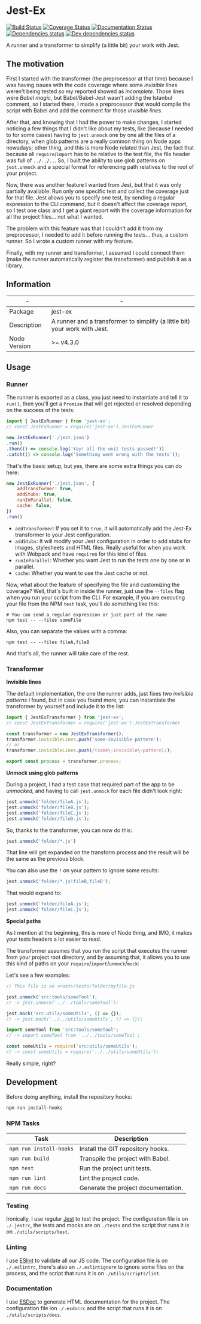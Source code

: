 # Jest-Ex

[![Build Status](https://travis-ci.org/homer0/jest-ex.svg?branch=master)](https://travis-ci.org/homer0/jest-ex) [![Coverage Status](https://coveralls.io/repos/homer0/jest-ex/badge.svg?branch=master&service=github)](https://coveralls.io/github/homer0/jest-ex?branch=master) [![Documentation Status](https://doc.esdoc.org/github.com/homer0/jest-ex/badge.svg)](https://doc.esdoc.org/github.com/homer0/jest-ex/) [![Dependencies status](https://david-dm.org/homer0/jest-ex.svg)](https://david-dm.org/homer0/jest-ex) [![Dev dependencies status](https://david-dm.org/homer0/jest-ex/dev-status.svg)](https://david-dm.org/homer0/jest-ex#info=devDependencies)

A runner and a transformer to simplify (a little bit) your work with Jest.

## The motivation

First I started with the transformer (the preprocessor at that time) because I was having issues with the code coverage where some _invisible lines_ weren't being tested so my reported showed as _incomplete_. Those lines were _Babel magic_, but Babel/Babel-Jest wasn't adding the Istanbul comment, so I started there, I made a preprocessor that would compile the script with Babel and add the comment for those _invisible lines_.

After that, and knowing that I had the power to make changes, I started noticing a few things that I didn't like about my tests, like (because I needed to for some cases) having to `jest.unmock` one by one all the files of a directory, when glob patterns are a really common thing on Node apps nowadays; other thing, and this is more Node related than Jest, the fact that because all `require`/`import` has to be relative to the test file, the file header was full of `../../..`. So, I built the ability to use glob patterns on `jest.unmock` and a special format for referencing path relatives to the root of your project.

Now, there was another feature I wanted from Jest, but that it was only partially available: Run only one specific test and collect the coverage just for that file. Jest allows you to specify one test, by sending a regular expression to the CLI command, but it doesn't affect the coverage report, so I test one class and I get a giant report with the coverage information for all the project files... not what I wanted.

The problem with this feature was that I couldn't add it from my preprocessor, I needed to add it before running the tests... thus, a custom runner. So I wrote a custom runner with my feature.

Finally, with my runner and transformer, I assumed I could connect them (make the runner automatically register the transformer) and publish it as a library.

## Information

| -            | -                                                                  |
|--------------|--------------------------------------------------------------------|
| Package      | jest-ex                                                 |
| Description  | A runner and a transformer to simplify (a little bit) your work with Jest. |
| Node Version | >= v4.3.0                                                          |

## Usage

### Runner

The runner is exported as a class, you just need to instantiate and tell it to `run()`, then you'll get a `Promise` that will get rejected or resolved depending on the success of the tests:

```js
import { JestExRunner } from 'jest-ex';
// const JestExRunner = require('jest-ex').JestExRunner

new JestExRunner('./jest.json')
.run()
.then(() => console.log('Yay! all the unit tests passed!'))
.catch(() => console.log('Something went wrong with the tests'));
```

That's the basic setup, but yes, there are some extra things you can do here:

```js
new JestExRunner('./jest.json', {
    addTransformer: true,
    addStubs: true,
    runInParallel: false,
    cache: false,
})
.run()
```

- `addTransformer`: If you set it to `true`, it will automatically add the Jest-Ex transformer to your Jest configuration.
- `addStubs`: It will modify your Jest configuration in order to add stubs for images, stylesheets and HTML files. Really useful for when you work with Webpack and have `require`s for this kind of files.
- `runInParallel`: Whether you want Jest to run the tests one by one or in parallel.
- `cache`: Whether you want to use the Jest cache or not.

Now, what about the feature of specifying the file and customizing the coverage? Well, that's built in inside the runner, just use the `--files` flag when you run your script from the CLI. For example, if you are executing your file from the NPM `test` task, you'll do something like this:

```
# You can send a regular expression or just part of the name
npm test -- --files someFile
```
Also, you can separate the values with a comma:

```
npm test -- --files fileA,fileB
```

And that's all, the runner will take care of the rest.

### Transformer

**Invisible lines**

The default implementation, the one the runner adds, just fixes two _invisible patterns_ I found, but in case you found more, you can instantiate the transformer by yourself and include it to the list:

```js
import { JestExTransformer } from 'jest-ex';
// const JestExTransformer = require('jest-ex').JestExTransformer

const transformer = new JestExTransformer();
transformer.invisibleLines.push('some-invisible-pattern');
// or
transformer.invisibleLines.push(/(some\-invisible\-pattern)/);

export const process = transformer.process;
```

**Unmock using glob patterns**

During a project, I had a test case that required part of the app to be _unmocked_, and having to call `jest.unmock` for each file didn't look right:

```js
jest.unmock('folder/fileA.js');
jest.unmock('folder/fileB.js');
jest.unmock('folder/fileC.js');
jest.unmock('folder/fileD.js');
```

So, thanks to the transformer, you can now do this:

```js
jest.unmock('folder/*.js')
```

That line will get expanded on the transform process and the result will be the same as the previous block.

You can also use the `!` on your pattern to ignore some results:

```js
jest.unmock('folder/*.js!fileB,fileD');
```

That would expand to:

```js
jest.unmock('folder/fileA.js');
jest.unmock('folder/fileC.js');
```

**Special paths**

As I mention at the beginning, this is more of Node thing, and IMO, it makes your tests headers a lot easier to read.

The transformer assumes that you run the script that executes the runner from your project root directory, and by assuming that, it allows you to use this kind of paths on your `require`/`import`/`unmock`/`mock`:

> [folder-on-the-root]:[path-to-your-file]

Let's see a few examples:

```js
// This file is on <root>/tests/folder/myfile.js

jest.unmock('src:tools/someTool');
// -> jest.unmock('../../tools/someTool');

jest.mock('src:utils/someUtils', () => {});
// -> jest.mock('../../utils/someUtils', () => {});

import someTool from 'src:tools/someTool';
// -> import someTool from '../../tools/someTool';

const someUtils = require('src:utils/someUtils');
// -> const someUtils = require('../../utils/someUtils');
```

Really simple, right?

## Development

Before doing anything, install the repository hooks:

```bash
npm run install-hooks
```

### NPM Tasks

| Task                    | Description                         |
|-------------------------|-------------------------------------|
| `npm run install-hooks` | Install the GIT repository hooks.   |
| `npm run build`         | Transpile the project with Babel.   |
| `npm test`              | Run the project unit tests.         |
| `npm run lint`          | Lint the project code.              |
| `npm run docs`          | Generate the project documentation. |

### Testing

Ironically, I use regular [Jest](https://facebook.github.io/jest/) to test the project. The configuration file is on `./.jestrc`, the tests and mocks are on `./tests` and the script that runs it is on `./utils/scripts/test`.

### Linting

I use [ESlint](http://eslint.org) to validate all our JS code. The configuration file is on `./.eslintrc`, there's also an `./.eslintignore` to ignore some files on the process, and the script that runs it is on `./utils/scripts/lint`.

### Documentation

I use [ESDoc](http://esdoc.org) to generate HTML documentation for the project. The configuration file ion `./.esdocrc` and the script that runs it is on `./utils/scripts/docs`.